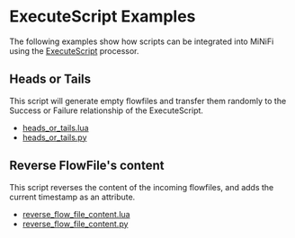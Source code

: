 <!--
  Licensed to the Apache Software Foundation (ASF) under one or more
  contributor license agreements.  See the NOTICE file distributed with
  this work for additional information regarding copyright ownership.
  The ASF licenses this file to You under the Apache License, Version 2.0
  (the "License"); you may not use this file except in compliance with
  the License.  You may obtain a copy of the License at
      http://www.apache.org/licenses/LICENSE-2.0
  Unless required by applicable law or agreed to in writing, software
  distributed under the License is distributed on an "AS IS" BASIS,
  WITHOUT WARRANTIES OR CONDITIONS OF ANY KIND, either express or implied.
  See the License for the specific language governing permissions and
  limitations under the License.
-->
# ExecuteScript Examples

The following examples show how scripts can be integrated into MiNiFi using the [ExecuteScript](../../PROCESSORS.md#executescript) processor.

## Heads or Tails
This script will generate empty flowfiles and transfer them randomly to the Success or Failure relationship of the ExecuteScript.
- [heads_or_tails.lua](lua/heads_or_tails.lua)
- [heads_or_tails.py](python/heads_or_tails.py)

## Reverse FlowFile's content
This script reverses the content of the incoming flowfiles, and adds the current timestamp as an attribute.  
- [reverse_flow_file_content.lua](lua/reverse_flow_file_content.lua)
- [reverse_flow_file_content.py](python/reverse_flow_file_content.py)


